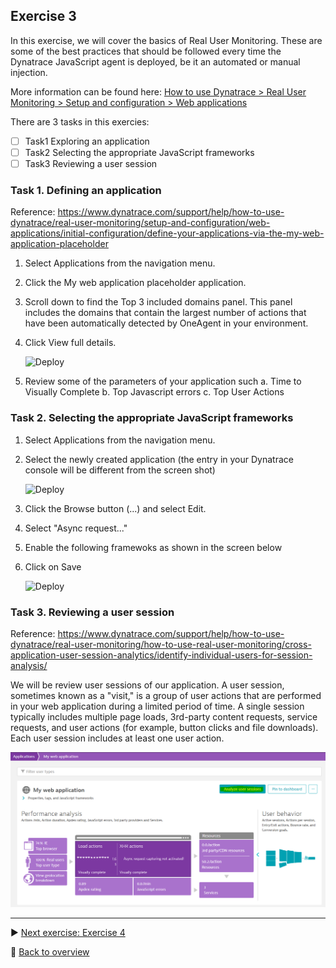## Exercise 3
In this exercise, we will cover the basics of Real User Monitoring. These are some of the best practices that should be followed every time the Dynatrace JavaScript agent is deployed, be it an automated or manual injection. 

More information can be found here: [How to use Dynatrace > Real User Monitoring > Setup and configuration > Web applications](https://www.dynatrace.com/support/help/how-to-use-dynatrace/real-user-monitoring/setup-and-configuration/web-applications/)

There are 3 tasks in this exercies:
- [ ] Task1 Exploring an application
- [ ] Task2 Selecting the appropriate JavaScript frameworks
- [ ] Task3 Reviewing a user session

### Task 1. Defining an application

Reference: https://www.dynatrace.com/support/help/how-to-use-dynatrace/real-user-monitoring/setup-and-configuration/web-applications/initial-configuration/define-your-applications-via-the-my-web-application-placeholder

1. Select Applications from the navigation menu.
2. Click the My web application placeholder application.
3. Scroll down to find the Top 3 included domains panel. This panel includes the domains that contain the largest number of actions that have been automatically detected by OneAgent in your environment.
4. Click View full details.

   ![Deploy](https://github.com/performgohot19/DEM/blob/master/assets/201-Define.png)

5. Review some of the parameters of your application such
   a. Time to Visually Complete
   b. Top Javascript errors
   c. Top User Actions


### Task 2. Selecting the appropriate JavaScript frameworks

1. Select Applications from the navigation menu.
2. Select the newly created application (the entry in your Dynatrace console will be different from the screen shot)

   ![Deploy](https://github.com/performgohot19/DEM/blob/master/assets/202-ModifyJSFramework.png)

3. Click the Browse button (...) and select Edit.
4. Select "Async request..."
5. Enable the following framewoks as shown in the screen below
6. Click on Save

   ![Deploy](https://github.com/performgohot19/DEM/blob/master/assets/202-ConfigFramework.png)

### Task 3. Reviewing a user session

Reference: https://www.dynatrace.com/support/help/how-to-use-dynatrace/real-user-monitoring/how-to-use-real-user-monitoring/cross-application-user-session-analytics/identify-individual-users-for-session-analysis/

We will be review user sessions of our application.
A user session, sometimes known as a "visit," is a group of user actions that are performed in your web application during a limited period of time. A single session typically includes multiple page loads, 3rd-party content requests, service requests, and user actions (for example, button clicks and file downloads). Each user session includes at least one user action.

![Deploy](https://github.com/jsharma19/gettingstarted_hotsession/blob/master/assets/user%20sessions.PNG)


---

:arrow_forward: [Next exercise: Exercise 4](/ex4)

:arrow_up_small: [Back to overview](https://github.com/performgohot19/DEM)
